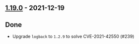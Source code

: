 ## [1.19.0](https://github.com/Kevin-Lee/logger-f/issues?utf8=%E2%9C%93&q=is%3Aissue+is%3Aclosed+milestone%3Amilestone25) - 2021-12-19

## Done
* Upgrade `logback` to `1.2.9` to solve CVE-2021-42550 (#239)
